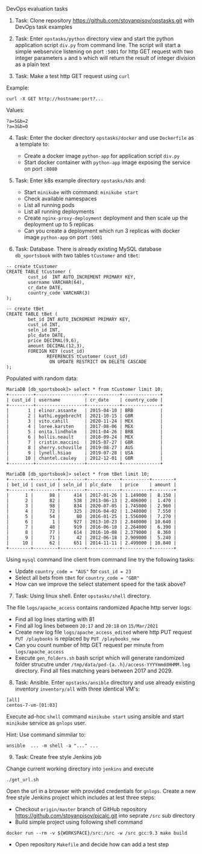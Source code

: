 DevOps evaluation tasks

1. Task: Clone repository https://github.com/stoyanpisov/opstasks.git with DevOps task examples

2. Task: Enter ```opstasks/python``` directory view and start the python application script ```div.py``` from command line. The script will start a simple webservice listening on port ```:5001```  for http GET request with two integer parameters ```a``` and ```b``` which will return the result of integer division as a plain text

3. Task: Make a test http GET request using ```curl``` 

Example:
```
curl -X GET http://hostname:port?...
```

Values:
```
?a=5&b=2
?a=3&b=0
```

4. Task:  Enter the docker directory ```opstasks/docker``` and use ```Dockerfile``` as a template to:
	- Create a docker image ```python-app``` for application script ```div.py```
	- Start docker container with ```python-app``` image exposing the service on port ```:8080```

5. Task: Enter k8s example directory ```opstasks/k8s``` and:
	- Start ```minikube``` with command: ```minikube start```
	- Check available namespaces
	- List all running pods
	- List all running deployments
	- Create ```nginx-proxy-deployment``` deployment and then scale up the deployment up to 5 replicas
	- Can you create a deployment which run 3 replicas with docker image ```python-app``` on port ```:5001```

6. Task: Database. There is already existing MySQL database ```db_sportsbook``` with two tables ```tCustomer``` and ```tBet```:

```
-- create tCustomer
CREATE TABLE tCustomer (
        cust_id  INT AUTO_INCREMENT PRIMARY KEY,
        username VARCHAR(64),
        cr_date DATE,
        country_code VARCHAR(3)
);

-- create tBet
CREATE TABLE tBet (
        bet_id INT AUTO_INCREMENT PRIMARY KEY,
        cust_id INT,
        seln_id INT,
        plc_date DATE,
        price DECIMAL(9,6),
        amount DECIMAL(12,3),
        FOREIGN KEY (cust_id)
               REFERENCES tCustomer (cust_id)
                ON UPDATE RESTRICT ON DELETE CASCADE
);
```

Populated with random data:

```
MariaDB [db_sportsbook]> select * from tCustomer limit 10;
+---------+------------------+------------+--------------+
| cust_id | username         | cr_date    | country_code |
+---------+------------------+------------+--------------+
|       1 | elinor.assante   | 2015-04-10 | BRB          |
|       2 | kathi.eggebrecht | 2021-10-15 | GBR          |
|       3 | vito.cahill      | 2020-11-24 | MEX          |
|       4 | loree.karsten    | 2017-08-06 | MEX          |
|       5 | onita.lindholm   | 2011-04-26 | BRB          |
|       6 | hollis.neault    | 2018-09-24 | MEX          |
|       7 | cristin.maccini  | 2015-07-27 | GBR          |
|       8 | sherry.schoville | 2019-08-27 | AUS          |
|       9 | lynell.hsiao     | 2019-07-28 | USA          |
|      10 | chantel.cauley   | 2012-12-01 | GBR          |
+---------+------------------+------------+--------------+

MariaDB [db_sportsbook]> select * from tBet limit 10;
+--------+---------+---------+------------+----------+--------+
| bet_id | cust_id | seln_id | plc_date   | price    | amount |
+--------+---------+---------+------------+----------+--------+
|      1 |      88 |     414 | 2017-01-26 | 1.149000 |  8.150 |
|      2 |      82 |     538 | 2013-06-13 | 2.406000 |  1.470 |
|      3 |      98 |     834 | 2020-07-05 | 1.745000 |  2.960 |
|      4 |      72 |     325 | 2016-04-02 | 1.248000 |  7.550 |
|      5 |      54 |      80 | 2016-01-25 | 1.556000 |  7.270 |
|      6 |       1 |     927 | 2013-10-23 | 2.840000 | 10.640 |
|      7 |      48 |     919 | 2016-06-10 | 2.264000 |  6.390 |
|      8 |      77 |     614 | 2016-10-08 | 2.379000 |  8.360 |
|      9 |      71 |      42 | 2012-06-18 | 2.909000 |  5.240 |
|     10 |      62 |     651 | 2014-11-11 | 2.499000 | 10.840 |
+--------+---------+---------+------------+----------+--------+
```

Using ```mysql``` command line client from command line try the following tasks:

 - Update ```country_code = "AUS"``` for ```cust_id = 23```
 - Select all bets from ```tBet``` for ```country_code = "GBR"```
 - How can we improve the select statement speed for the task above?

7. Task: Using linux shell. Enter ```opstasks/shell``` directory.

The file ```logs/apache_access``` contains randomized Apache http server logs:

 - Find all log lines starting with 81
 - Find all log lines between ```20:17``` and ```20:18``` on ```15/Mar/2021```
 - Create new log file ```logs/apache_access_edited``` where http PUT request ```PUT /playbooks``` is replaced by ```PUT /playbooks_new```
 - Can you count number of http GET request per minute from ```logs/apache_access```
 - Execute ```gen_folders.sh``` bash script which will generate randomized folder strucutre under ```/tmp/data/pod-{a..h}/access-YYYYmmddHHMM.log``` directory. Find all files matching  years between 2017 and 2029.

8. Task: Ansible. Enter ```opstasks/ansible``` directory and use already existing inventory ```inventory/all``` with three identical VM's:

```
[all]
centos-7-vm-[01:03]
```

Execute ad-hoc ```shell``` command ```minikube start``` using ansible and start ```minikube``` service as ```gnlops``` user.

Hint: Use command simmilar to:

```
ansible  ... -m shell -a "..." ...
```

9. Task: Create free style Jenkins job


Change current working directory into ```jenkins``` and execute

```
./get_url.sh
```

Open the url in a browser with provided credentials for ```gnlops```. Create a new free style Jenkins project which includes at lest three steps:

- Checkout ```origin/master``` branch of GitHub repository https://github.com/stoyanpisov/picalc.git into seprate ```/src``` sub directory
- Build simple project using following shell command

```
docker run --rm -v ${WORKSPACE}/src:/src -w /src gcc:9.3 make build
```

- Open repository ```Makefile``` and decide how can add a test step
